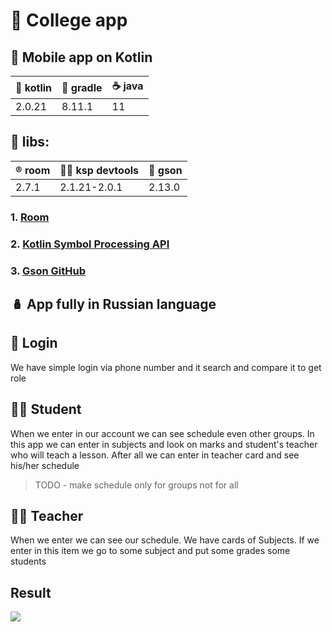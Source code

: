 # 🏫 College app
## 📱 Mobile app on Kotlin
| 🐨 kotlin |🐘 gradle|☕ java|
|-----------|---------|--------|
|2.0.21     |8.11.1   |11      |

## 🧾 libs:
| ®️ room |🧑‍💻 ksp devtools|🙈 gson|
|-----------|---------|--------|
|2.7.1      |2.1.21-2.0.1   |2.13.0     |
### 1. [Room](https://developer.android.com/training/data-storage/room)
### 2. [Kotlin Symbol Processing API﻿](https://kotlinlang.org/docs/ksp-overview.html)
### 3. [Gson GitHub](https://github.com/google/gson)

🪆 App fully in Russian language
---

## 🥸 Login
We have simple login via phone number and it search and compare it to get role
## 🧑‍🎓 Student 
When we enter in our account we can see schedule even other groups. In this app we can enter in subjects and look on marks and student's teacher who will teach a lesson. After all we can enter in teacher card
and see his/her schedule
> TODO - make schedule only for groups not for all
## 🧑‍🏫 Teacher
When we enter we can see our schedule. We have cards of Subjects. If we enter in this item we go to some subject and put some grades some students

## Result
![](documentation/result.gif)
